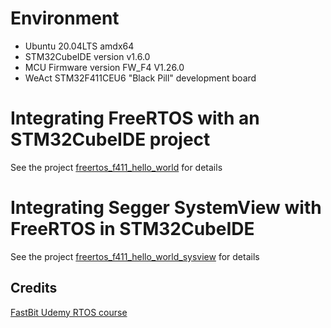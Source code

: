 # Environment

* Ubuntu 20.04LTS amdx64
* STM32CubeIDE version v1.6.0
* MCU Firmware version FW_F4 V1.26.0
* WeAct STM32F411CEU6 "Black Pill" development board

# Integrating FreeRTOS with an STM32CubeIDE project

See the project [freertos_f411_hello_world](https://github.com/har-in-air/STM32_CODE_EXAMPLES/tree/master/freertos/freertos_f411_hello_world) for details

# Integrating Segger SystemView with FreeRTOS in STM32CubeIDE

See the project [freertos_f411_hello_world_sysview](https://github.com/har-in-air/STM32_CODE_EXAMPLES/tree/master/freertos/freertos_f411_hello_world_sysview) for details

## Credits

[FastBit Udemy RTOS course](https://www.udemy.com/course/mastering-rtos-hands-on-with-freertos-arduino-and-stm32fx)


